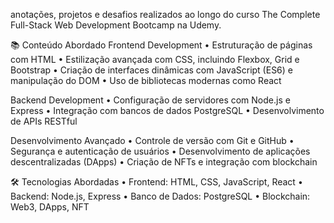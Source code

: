 anotações, projetos e desafios realizados ao longo do curso The Complete Full-Stack Web Development Bootcamp na Udemy.

📚 Conteúdo Abordado
Frontend Development
	•	Estruturação de páginas com HTML
	•	Estilização avançada com CSS, incluindo Flexbox, Grid e Bootstrap
	•	Criação de interfaces dinâmicas com JavaScript (ES6) e manipulação do DOM
	•	Uso de bibliotecas modernas como React

Backend Development
	•	Configuração de servidores com Node.js e Express
	•	Integração com bancos de dados PostgreSQL
	•	Desenvolvimento de APIs RESTful

Desenvolvimento Avançado
	•	Controle de versão com Git e GitHub
	•	Segurança e autenticação de usuários
	•	Desenvolvimento de aplicações descentralizadas (DApps)
	•	Criação de NFTs e integração com blockchain

🛠️ Tecnologias Abordadas
	•	Frontend: HTML, CSS, JavaScript, React
	•	Backend: Node.js, Express
	•	Banco de Dados: PostgreSQL
	•	Blockchain: Web3, DApps, NFT

